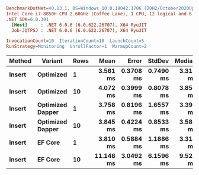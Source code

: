﻿``` ini

BenchmarkDotNet=v0.13.1, OS=Windows 10.0.19042.1706 (20H2/October2020Update)
Intel Core i7-8850H CPU 2.60GHz (Coffee Lake), 1 CPU, 12 logical and 6 physical cores
.NET SDK=6.0.301
  [Host]     : .NET 6.0.6 (6.0.622.26707), X64 RyuJIT
  Job-JQTPSJ : .NET 6.0.6 (6.0.622.26707), X64 RyuJIT

InvocationCount=10  IterationCount=10  LaunchCount=5  
RunStrategy=Monitoring  UnrollFactor=1  WarmupCount=2  

```
|      Method |         Variant | Rows |      Mean |     Error |    StdDev |   Median |      Min |       Max |
|------------ |---------------- |----- |----------:|----------:|----------:|---------:|---------:|----------:|
| **Insert** |       **Optimized** |    **1** |  **3.561 ms** | **0.3708 ms** | **0.7490 ms** | **3.310 ms** | **2.661 ms** |  **5.698 ms** |
| **Insert** |       **Optimized** |   **10** |  **4.072 ms** | **0.3999 ms** | **0.8078 ms** | **3.852 ms** | **2.909 ms** |  **6.529 ms** |
| **Insert** | **Optimized Dapper** |    **1** |  **3.758 ms** | **0.8196 ms** | **1.6557 ms** | **3.393 ms** | **2.648 ms** | **14.255 ms** |
| **Insert** | **Optimized Dapper** |   **10** |  **3.845 ms** | **0.4224 ms** | **0.8533 ms** | **3.580 ms** | **2.789 ms** |  **7.118 ms** |
| **Insert** |          **EF Core** |    **1** |  **3.810 ms** | **0.5884 ms** | **1.1886 ms** | **3.314 ms** | **2.804 ms** |  **7.404 ms** |
| **Insert** |          **EF Core** |   **10** | **11.148 ms** | **3.0492 ms** | **6.1596 ms** | **9.527 ms** | **4.338 ms** | **34.378 ms** |
